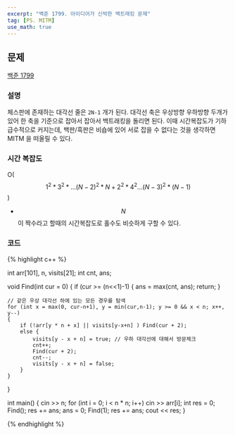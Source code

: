 ```yaml
---
excerpt: "백준 1799. 아이디어가 신박한 백트래킹 문제"
tag: [PS. MITM]
use_math: true
---
```


## 문제

[백준 1799](https://www.acmicpc.net/problem/1799)


### 설명

체스판에 존재하는 대각선 줄은 ```2N-1``` 개가 된다. 대각선 축은 우상방향 우하방향 두개가 있어 한 축을 기준으로 잡아서 잡아서 백트래킹을 돌리면 된다. 이때 시간복잡도가 기하급수적으로 커지는데, 백판/흑판은 비숍에 있어 서로 잡을 수 없다는 것을 생각하면 MITM 을 떠올릴 수 있다. 


### 시간 복잡도

O($$ 1^2 * 3^2 *...(N-2)^2*N + 2^2 * 4^2 ...(N-3)^2 * (N-1) $$)
+ $$N$$ 이 짝수라고 할때의 시간복잡도로 홀수도 비슷하게 구할 수 있다.

### 코드

{% highlight c++ %}

int arr[101], n, visits[21];
int cnt, ans;

void Find(int cur = 0)
{
	if (cur >= (n<<1)-1)
	{
		ans = max(cnt, ans);
		return;
	}

	// 같은 우상 대각선 하에 있는 모든 경우를 탐색
	for (int x = max(0, cur-n+1), y = min(cur,n-1); y >= 0 && x < n; x++, y--)
	{	
		if (!arr[y * n + x] || visits[y-x+n] ) Find(cur + 2);
		else {
			visits[y - x + n] = true; // 우하 대각선에 대해서 방문체크
			cnt++;
			Find(cur + 2);
			cnt--;
			visits[y - x + n] = false;
		}
	}
}

int main()
{
	cin >> n;
	for (int i = 0; i < n * n; i++) cin >> arr[i];
	int res = 0;
	Find(); res += ans; ans = 0;
	Find(1); res += ans;
	cout << res;
}

{% endhighlight %}